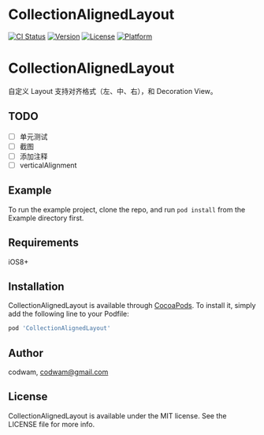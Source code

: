 # CollectionAlignedLayout

[![CI Status](http://img.shields.io/travis/codwam/CollectionAlignedLayout.svg?style=flat)](https://travis-ci.org/codwam/CollectionAlignedLayout)
[![Version](https://img.shields.io/cocoapods/v/CollectionAlignedLayout.svg?style=flat)](http://cocoapods.org/pods/CollectionAlignedLayout)
[![License](https://img.shields.io/cocoapods/l/CollectionAlignedLayout.svg?style=flat)](http://cocoapods.org/pods/CollectionAlignedLayout)
[![Platform](https://img.shields.io/cocoapods/p/CollectionAlignedLayout.svg?style=flat)](http://cocoapods.org/pods/CollectionAlignedLayout)

CollectionAlignedLayout
===================

自定义 Layout 支持对齐格式（左、中、右），和 Decoration View。

## TODO

- [ ] 单元测试
- [ ] 截图
- [ ] 添加注释
- [ ] verticalAlignment

## Example

To run the example project, clone the repo, and run `pod install` from the Example directory first.

## Requirements

iOS8+

## Installation

CollectionAlignedLayout is available through [CocoaPods](http://cocoapods.org). To install
it, simply add the following line to your Podfile:

```ruby
pod 'CollectionAlignedLayout'
```

## Author

codwam, codwam@gmail.com

## License

CollectionAlignedLayout is available under the MIT license. See the LICENSE file for more info.
